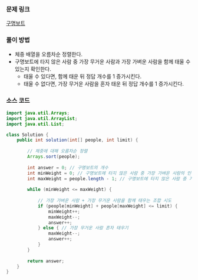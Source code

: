 ### 문제 링크
[구명보트](https://school.programmers.co.kr/learn/courses/30/lessons/42885)

### 풀이 방법
- 체중 배열을 오름차순 정렬한다.
- 구명보트에 타지 않은 사람 중 가장 무거운 사람과 가장 가벼운 사람을 함께 태울 수 있는지 확인한다.
    - 태울 수 있다면, 함께 태운 뒤 정답 개수를 1 증가시킨다.
    - 태울 수 없다면, 가장 무거운 사람을 혼자 태운 뒤 정답 개수를 1 증가시킨다.

### 소스 코드
```java
import java.util.Arrays;
import java.util.ArrayList;
import java.util.List;

class Solution {
    public int solution(int[] people, int limit) {    
        
        // 체중에 대해 오름차순 정렬
        Arrays.sort(people);
        
        int answer = 0; // 구명보트의 개수
        int minWeight = 0; // 구명보트에 타지 않은 사람 중 가장 가벼운 사람의 인덱스
        int maxWeight = people.length - 1; // 구명보트에 타지 않은 사람 중 가장 무거운 사람의 인덱스
        
        while (minWeight <= maxWeight) {
            
            // 가장 가벼운 사람 + 가장 무거운 사람을 함께 태우는 조합 시도
            if (people[minWeight] + people[maxWeight] <= limit) {
                minWeight++;
                maxWeight--;
                answer++;
            } else { // 가장 무거운 사람 혼자 태우기
                maxWeight--;
                answer++;
            }
        }
        
        return answer;
    }
}
```